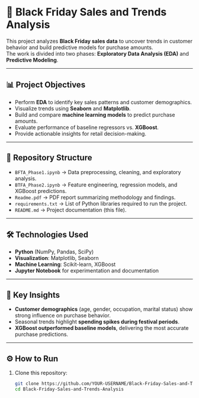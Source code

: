 # 🛒 Black Friday Sales and Trends Analysis

This project analyzes **Black Friday sales data** to uncover trends in customer behavior and build predictive models for purchase amounts.  
The work is divided into two phases: **Exploratory Data Analysis (EDA)** and **Predictive Modeling**.  

---

## 📊 Project Objectives
- Perform **EDA** to identify key sales patterns and customer demographics.  
- Visualize trends using **Seaborn** and **Matplotlib**.  
- Build and compare **machine learning models** to predict purchase amounts.  
- Evaluate performance of baseline regressors vs. **XGBoost**.  
- Provide actionable insights for retail decision-making.  

---

## 📂 Repository Structure
- `BFTA_Phase1.ipynb` → Data preprocessing, cleaning, and exploratory analysis.  
- `BTFA_Phase2.ipynb` → Feature engineering, regression models, and XGBoost predictions.  
- `Readme.pdf` → PDF report summarizing methodology and findings.  
- `requirements.txt` → List of Python libraries required to run the project.  
- `README.md` → Project documentation (this file).  

---

## 🛠️ Technologies Used
- **Python** (NumPy, Pandas, SciPy)  
- **Visualization**: Matplotlib, Seaborn  
- **Machine Learning**: Scikit-learn, XGBoost  
- **Jupyter Notebook** for experimentation and documentation  

---

## 🚀 Key Insights
- **Customer demographics** (age, gender, occupation, marital status) show strong influence on purchase behavior.  
- Seasonal trends highlight **spending spikes during festival periods**.  
- **XGBoost outperformed baseline models**, delivering the most accurate purchase predictions.  

---

## ⚙️ How to Run
1. Clone this repository:
   ```bash
   git clone https://github.com/YOUR-USERNAME/Black-Friday-Sales-and-Trends-Analysis.git
   cd Black-Friday-Sales-and-Trends-Analysis
